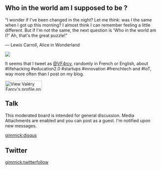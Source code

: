 
Who in the world am I supposed to be ?
--------

“I wonder if I've been changed in the night? Let me think: was I the same when I got up this morning? I almost think I can remember feeling a little different. But if I'm not the same, the next question is 'Who in the world am I?' Ah, that's the great puzzle!”

― Lewis Carroll, Alice in Wonderland

![](https://pbs.twimg.com/profile_images/417572167010623488/DGIpQgTQ_bigger.png)

It seems that I tweet as [@VF4rcy](https://twitter.com/VF4rcy), randomly in French or English, about #lifehacking #education2.0 #startups #innovation #frenchtech and #IoT, way more often than I post on my blog. 
<dl><a href="http://fr.linkedin.com/in/vfarcy">      
          <img src="https://static.licdn.com/scds/common/u/img/webpromo/btn_viewmy_120x33.png" width="120" height="33" border="0" alt="View Valéry Farcy's profile on LinkedIn"></a></dl>


Talk
--------

This moderated board is intended for general discussion. Media Attachments are enabled and you can post as a guest. I'm notified upon new messages.

[gimmick:disqus](mymdwiki)

Twitter
--------
[gimmick:twitterfollow](VF4rcy)

